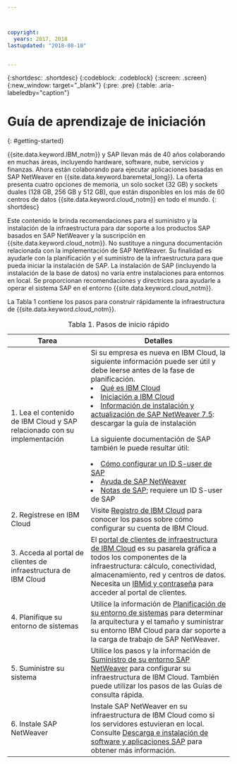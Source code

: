 ```yaml
---



copyright:
  years: 2017, 2018
lastupdated: "2018-08-10"


---
```


{:shortdesc: .shortdesc}
{:codeblock: .codeblock}
{:screen: .screen}
{:new_window: target="_blank"}
{:pre: .pre}
{:table: .aria-labeledby="caption"}

# Guía de aprendizaje de iniciación
{: #getting-started}

{{site.data.keyword.IBM_notm}} y SAP llevan más de 40 años colaborando en muchas áreas, incluyendo hardware, software, nube, servicios y finanzas. Ahora están colaborando para ejecutar aplicaciones basadas en SAP NetWeaver en {{site.data.keyword.baremetal_long}}. La oferta presenta cuatro opciones de memoria, un solo socket (32 GB) y sockets duales (128 GB, 256 GB y 512 GB), que están disponibles en los más de 60 centros de datos {{site.data.keyword.cloud_notm}} en todo el mundo.
{: shortdesc}

Este contenido le brinda recomendaciones para el suministro y la instalación de la infraestructura para dar soporte a los productos SAP basados en SAP NetWeaver y la suscripción en {{site.data.keyword.cloud_notm}}. No sustituye a ninguna documentación relacionada con la implementación de SAP NetWeaver. Su finalidad es ayudarle con la planificación y el suministro de la infraestructura para que pueda iniciar la instalación de SAP. La instalación de SAP (incluyendo la instalación de la base de datos) no varía entre instalaciones para entornos en local. Se proporcionan recomendaciones y directrices para ayudarle a operar el sistema SAP en el entorno {{site.data.keyword.cloud_notm}}.

La Tabla 1 contiene los pasos para construir rápidamente la infraestructura de {{site.data.keyword.cloud_notm}}.
<table>
   <CAPTION>Tabla 1. Pasos de inicio rápido</CAPTION>
   <THEAD>
   <TR>
   <th>Tarea</th>
   <th>Detalles</th>
   </TR>
   </THEAD>
   <TBODY>
   <tr>
   <td>1. Lea el contenido de IBM Cloud y SAP relacionado con su implementación</td>
   <td>Si su empresa es nueva en IBM Cloud, la siguiente información puede ser útil y debe leerse antes de la fase de planificación.
   <li><a href="https://ibm.com/cloud-computing/">Qué es IBM Cloud</a></li>
   <li><a href="https://ibm.com/cloud/get-started">Iniciación a IBM Cloud</a></li>
   <li><a href="https://help.sap.com/nw75#section2">Información de instalación y actualización de SAP NetWeaver 7.5</a>: descargar la guía de instalación</li>
   
   La siguiente documentación de SAP también le puede resultar útil:
   <li><a href="https://www.sapappsdevelopmentpartnercenter.com/en/faq/program-faqs_2/how-to-receive-an-s-user-to-access-the-s_77/">Cómo configurar un ID S-user de SAP</a></li>
   <li><a href="https://help.sap.com/netweaver">Ayuda de SAP NetWeaver</a></li>
   <li><a href="https://support.sap.com">Notas de SAP</a>; requiere un ID S-user de SAP</li>
   </td>
   <tr>
   <td>2. Regístrese en IBM Cloud</td>
   <td>Visite <a href="https://console.bluemix.net/docs/admin/adminpublic.html#signing-up-for-ibm-cloud">Registro de IBM Cloud</a> para conocer los pasos sobre cómo configurar su cuenta de IBM Cloud.</td>
 <tr>
   <td>3. Acceda al portal de clientes de infraestructura de IBM Cloud</td>
   <td>El <a href="https://control.softlayer.com">portal de clientes de infraestructura de IBM Cloud</a> es su pasarela gráfica a todos los componentes de la infraestructura: cálculo, conectividad, almacenamiento, red y centros de datos. Necesita un <a href="https://console.bluemix.net/docs/customer-portal/getting-started.html#getting-started">IBMid y contraseña</a> para acceder al portal de clientes.</td> 
   <tr>
   <td>4. Planifique su entorno de sistemas</td>
   <td>Utilice la información de <a href="sap-planning-your-system-landscape.html#planning-your-system-landscape">Planificación de su entorno de sistemas</a> para determinar la arquitectura y el tamaño y suministrar su entorno IBM Cloud para dar soporte a la carga de trabajo de SAP NetWeaver.</td>  
 <tr>
   <td>5. Suministre su sistema</td>
   <td>Utilice los pasos y la información de <a href="sap-provision-environment.html#provision_environment">Suministro de su entorno SAP NetWeaver</a> para configurar su infraestructura de IBM Cloud. También puede utilizar los pasos de las Guías de consulta rápida.</td>
   <tr>
   <td>6. Instale SAP NetWeaver</td>
   <td>Instale SAP NetWeaver en su infraestructura de IBM Cloud como si los servidores estuvieran en local. Consulte <a href="sap-installing-SAP-landscape.html#install_sap">Descarga e instalación de software y aplicaciones SAP</a> para obtener más información.</td>
   </td>
   </tr>
   </TBODY>
   </table>
